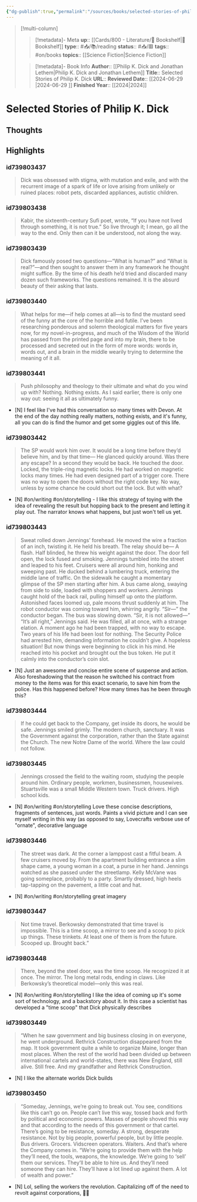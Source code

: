 ```yaml
---
{"dg-publish":true,"permalink":"/sources/books/selected-stories-of-philip-k-dick/"}
---
```


> [!multi-column]
>
>> [!metadata]- Meta
>> **up**:: [[Cards/800 - Literature/📗 Bookshelf\|📗 Bookshelf]]
>> **type**:: #📥/📚/reading 
>> **status**:: #📥/🟥 
>> **tags**:: #on/books
>> **topics**:: [[Science Fiction\|Science Fiction]]
>
>> [!metadata]- Book Info
>> **Author**:: [[Philip K. Dick and Jonathan Lethem\|Philip K. Dick and Jonathan Lethem]]
>> **Title**:: Selected Stories of Philip K. Dick
>> **URL**::
>> **Reviewed Date**:: [[2024-06-29 \|2024-06-29 ]]
>> **Finished Year**:: [[2024\|2024]]

# Selected Stories of Philip K. Dick

## Thoughts

## Highlights
### id739803437

> Dick was obsessed with stigma, with mutation and exile, and with the recurrent image of a spark of life or love arising from unlikely or ruined places: robot pets, discarded appliances, autistic children.

### id739803438

> Kabir, the sixteenth-century Sufi poet, wrote, “If you have not lived through something, it is not true.” So live through it; I mean, go all the way to the end. Only then can it be understood, not along the way.

### id739803439

> Dick famously posed two questions—“What is human?” and “What is real?”—and then sought to answer them in any framework he thought might suffice. By the time of his death he’d tried and discarded many dozen such frameworks. The questions remained. It is the absurd beauty of their asking that lasts.

### id739803440

> What helps for me—if help comes at all—is to find the mustard seed of the funny at the core of the horrible and futile. I’ve been researching ponderous and solemn theological matters for five years now, for my novel-in-progress, and much of the Wisdom of the World has passed from the printed page and into my brain, there to be processed and secreted out in the form of more words: words in, words out, and a brain in the middle wearily trying to determine the meaning of it all.

### id739803441

> Push philosophy and theology to their ultimate and what do you wind up with? Nothing. Nothing exists. As I said earlier, there is only one way out: seeing it all as ultimately funny.

- [N] I feel like I've had this conversation so many times with Devon. At the end of the day nothing really matters, nothing exists, and it's funny, all you can do is find the humor and get some giggles out of this life.

### id739803442

> The SP would work him over. It would be a long time before they’d believe him, and by that time— He glanced quickly around. Was there any escape? In a second they would be back. He touched the door. Locked, the triple-ring magnetic locks. He had worked on magnetic locks many times. He had even designed part of a trigger core. There was no way to open the doors without the right code key. No way, unless by some chance he could short out the lock. But with what?

- [N] #on/writing #on/storytelling - I like this strategy of toying with the idea of revealing the result but hopping back to the present and letting it play out. The narrator knows what happens, but just won't tell us yet.

### id739803443

> Sweat rolled down Jennings’ forehead. He moved the wire a fraction of an inch, twisting it. He held his breath. The relay should be— A flash. Half blinded, he threw his weight against the door. The door fell open, the lock fused and smoking. Jennings tumbled into the street and leaped to his feet. Cruisers were all around him, honking and sweeping past. He ducked behind a lumbering truck, entering the middle lane of traffic. On the sidewalk he caught a momentary glimpse of the SP men starting after him. A bus came along, swaying from side to side, loaded with shoppers and workers. Jennings caught hold of the back rail, pulling himself up onto the platform. Astonished faces loomed up, pale moons thrust suddenly at him. The robot conductor was coming toward him, whirring angrily. “Sir—” the conductor began. The bus was slowing down. “Sir, it is not allowed—” “It’s all right,” Jennings said. He was filled, all at once, with a strange elation. A moment ago he had been trapped, with no way to escape. Two years of his life had been lost for nothing. The Security Police had arrested him, demanding information he couldn’t give. A hopeless situation! But now things were beginning to click in his mind. He reached into his pocket and brought out the bus token. He put it calmly into the conductor’s coin slot.

- [N] Just an awesome and concise entire scene of suspense and action. Also foreshadowing that the reason he switched his contract from money to the items was for this exact scenario, to save him from the police. Has this happened before? How many times has he been through this?

### id739803444

> If he could get back to the Company, get inside its doors, he would be safe. Jennings smiled grimly. The modern church, sanctuary. It was the Government against the corporation, rather than the State against the Church. The new Notre Dame of the world. Where the law could not follow.

### id739803445

> Jennings crossed the field to the waiting room, studying the people around him. Ordinary people, workmen, businessmen, housewives. Stuartsville was a small Middle Western town. Truck drivers. High school kids.

- [N] #on/writing #on/storytelling Love these concise descriptions, fragments of sentences, just words. Paints a vivid picture and I can see myself writing in this way (as opposed to say, Lovecrafts verbose use of "ornate", decorative language

### id739803446

> The street was dark. At the corner a lamppost cast a fitful beam. A few cruisers moved by. From the apartment building entrance a slim shape came, a young woman in a coat, a purse in her hand. Jennings watched as she passed under the streetlamp. Kelly McVane was going someplace, probably to a party. Smartly dressed, high heels tap-tapping on the pavement, a little coat and hat.

- [N] #on/writing #on/storytelling great imagery

### id739803447

> Not time travel. Berkowsky demonstrated that time travel is impossible. This is a time scoop, a mirror to see and a scoop to pick up things. These trinkets. At least one of them is from the future. Scooped up. Brought back.”

### id739803448

> There, beyond the steel door, was the time scoop. He recognized it at once. The mirror. The long metal rods, ending in claws. Like Berkowsky’s theoretical model—only this was real.

- [N] #on/writing #on/storytelling I like the idea of coming up it's some sort of technology, and a backstory about it. In this case a scientist has developed a "time scoop" that Dick physically describes

### id739803449

> “When he saw government and big business closing in on everyone, he went underground. Rethrick Construction disappeared from the map. It took government quite a while to organize Maine, longer than most places. When the rest of the world had been divided up between international cartels and world-states, there was New England, still alive. Still free. And my grandfather and Rethrick Construction.

- [N] I like the alternate worlds Dick builds

### id739803450

> “Someday, Jennings, we’re going to break out. You see, conditions like this can’t go on. People can’t live this way, tossed back and forth by political and economic powers. Masses of people shoved this way and that according to the needs of this government or that cartel. There’s going to be resistance, someday. A strong, desperate resistance. Not by big people, powerful people, but by little people. Bus drivers. Grocers. Vidscreen operators. Waiters. And that’s where the Company comes in. “We’re going to provide them with the help they’ll need, the tools, weapons, the knowledge. We’re going to ‘sell’ them our services. They’ll be able to hire us. And they’ll need someone they can hire. They’ll have a lot lined up against them. A lot of wealth and power.”

- [N] Lol, selling the workers the revolution. Capitalizing off of the need to revolt against corporations, 🤦‍♂️
